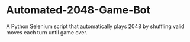 # Automated-2048-Game-Bot
A Python Selenium script that automatically plays 2048 by shuffling valid moves each turn until game over.
